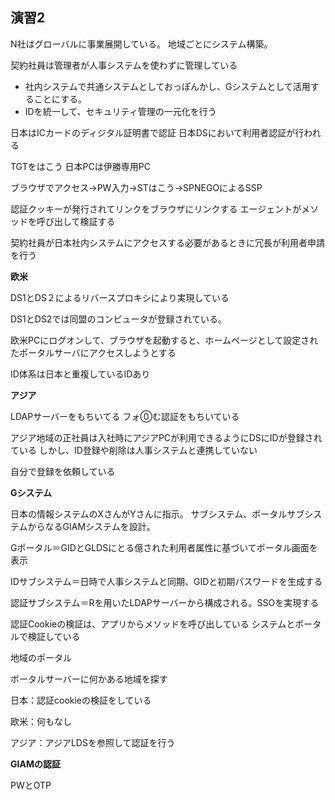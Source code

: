## 演習2

N社はグローバルに事業展開している。
地域ごとにシステム構築。

契約社員は管理者が人事システムを使わずに管理している

- 社内システムで共通システムとしておっぽんかし、Gシステムとして活用することにする。
- IDを統一して、セキュリティ管理の一元化を行う

日本はICカードのディジタル証明書で認証
日本DSにおいて利用者認証が行われる

TGTをはこう
日本PCは伊勝専用PC

ブラウザでアクセス→PW入力→STはこう→SPNEGOによるSSP

認証クッキーが発行されてリンクをブラウザにリンクする
エージェントがメソッドを呼び出して検証する

契約社員が日本社内システムにアクセスする必要があるときに冗長が利用者申請を行う

__欧米__

DS1とDS２によるリバースプロキシにより実現している

DS1とDS2では同盟のコンピュータが登録されている。

欧米PCにログオンして、ブラウザを起動すると、ホームページとして設定されたポータルサーバにアクセスしようとする

ID体系は日本と重複しているIDあり

__アジア__

LDAPサーバーをもちいてる
フォ⓪む認証をもちいている

アジア地域の正社員は入社時にアジアPCが利用できるようにDSにIDが登録されている
しかし、ID登録や削除は人事システムと連携していない

自分で登録を依頼している

__Gシステム__

日本の情報システムのXさんがYさんに指示。
サブシステム、ポータルサブシステムからなるGIAMシステムを設計。

Gポータル＝GIDとGLDSにとる億された利用者属性に基づいてポータル画面を表示

IDサブシステム＝日時で人事システムと同期、GIDと初期パスワードを生成する

認証サブシステム＝Rを用いたLDAPサーバーから構成される。SSOを実現する

認証Cookieの検証は、アプリからメソッドを呼び出している
システムとポータルで検証している

地域のポータル

ポータルサーバーに何かある地域を探す

日本：認証cookieの検証をしている

欧米：何もなし

アジア：アジアLDSを参照して認証を行う

__GIAMの認証__

PWとOTP

